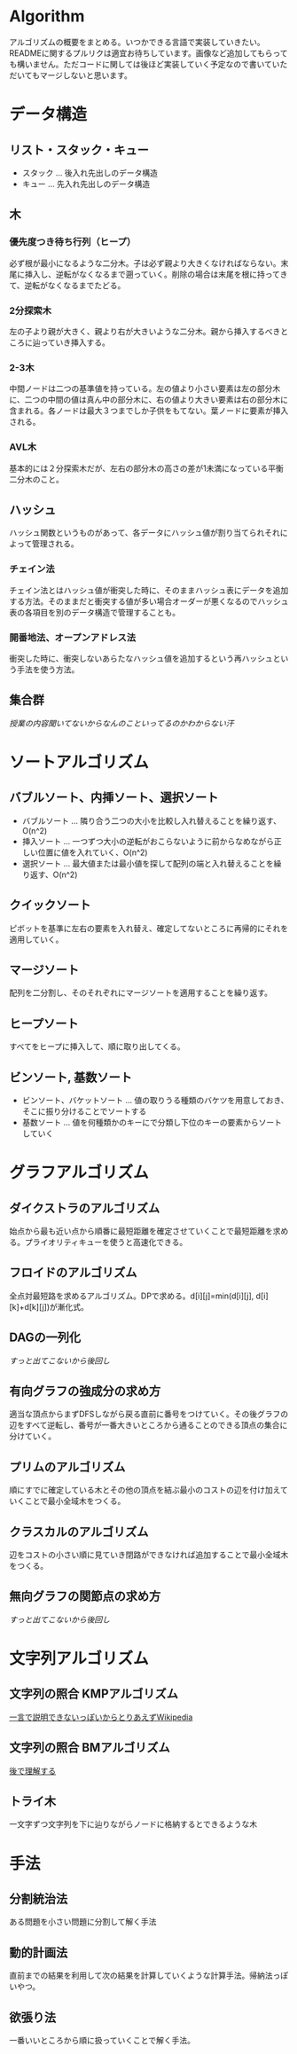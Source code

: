 # Algorithm
アルゴリズムの概要をまとめる。いつかできる言語で実装していきたい。  
READMEに関するプルリクは適宜お待ちしています。画像など追加してもらっても構いません。ただコードに関しては後ほど実装していく予定なので書いていただいてもマージしないと思います。

# データ構造
## リスト・スタック・キュー

- スタック ... 後入れ先出しのデータ構造
- キュー ... 先入れ先出しのデータ構造

## 木

### 優先度つき待ち行列（ヒープ）

必ず根が最小になるような二分木。子は必ず親より大きくなければならない。末尾に挿入し、逆転がなくなるまで遡っていく。削除の場合は末尾を根に持ってきて、逆転がなくなるまでたどる。

### 2分探索木

左の子より親が大きく、親より右が大きいような二分木。親から挿入するべきところに辿っていき挿入する。

### 2-3木

中間ノードは二つの基準値を持っている。左の値より小さい要素は左の部分木に、二つの中間の値は真ん中の部分木に、右の値より大きい要素は右の部分木に含まれる。各ノードは最大３つまでしか子供をもてない。葉ノードに要素が挿入される。

### AVL木

基本的には２分探索木だが、左右の部分木の高さの差が1未満になっている平衡二分木のこと。

## ハッシュ

ハッシュ関数というものがあって、各データにハッシュ値が割り当てられそれによって管理される。  

### チェイン法

チェイン法とはハッシュ値が衝突した時に、そのままハッシュ表にデータを追加する方法。そのままだと衝突する値が多い場合オーダーが悪くなるのでハッシュ表の各項目を別のデータ構造で管理することも。

### 開番地法、オープンアドレス法

衝突した時に、衝突しないあらたなハッシュ値を追加するという再ハッシュという手法を使う方法。

## 集合群

*授業の内容聞いてないからなんのこといってるのかわからない汗*

# ソートアルゴリズム
## バブルソート、内挿ソート、選択ソート

- バブルソート ... 隣り合う二つの大小を比較し入れ替えることを繰り返す、O(n^2)
- 挿入ソート ... 一つずつ大小の逆転がおこらないように前からなめながら正しい位置に値を入れていく、O(n^2)
- 選択ソート ... 最大値または最小値を探して配列の端と入れ替えることを繰り返す、O(n^2)

## クイックソート

ピボットを基準に左右の要素を入れ替え、確定してないところに再帰的にそれを適用していく。

## マージソート

配列を二分割し、そのそれぞれにマージソートを適用することを繰り返す。

## ヒープソート

すべてをヒープに挿入して、順に取り出してくる。

## ビンソート, 基数ソート

- ビンソート、バケットソート ... 値の取りうる種類のバケツを用意しておき、そこに振り分けることでソートする
- 基数ソート ... 値を何種類かのキーにで分類し下位のキーの要素からソートしていく

# グラフアルゴリズム
## ダイクストラのアルゴリズム

始点から最も近い点から順番に最短距離を確定させていくことで最短距離を求める。プライオリティキューを使うと高速化できる。

## フロイドのアルゴリズム

全点対最短路を求めるアルゴリズム。DPで求める。d[i][j]=min(d[i][j], d[i][k]+d[k][j])が漸化式。

## DAGの一列化

*すっと出てこないから後回し*

## 有向グラフの強成分の求め方

適当な頂点からまずDFSしながら戻る直前に番号をつけていく。その後グラフの辺をすべて逆転し、番号が一番大きいところから通ることのできる頂点の集合に分けていく。

## プリムのアルゴリズム

順にすでに確定している木とその他の頂点を結ぶ最小のコストの辺を付け加えていくことで最小全域木をつくる。

## クラスカルのアルゴリズム

辺をコストの小さい順に見ていき閉路ができなければ追加することで最小全域木をつくる。

## 無向グラフの関節点の求め方

*すっと出てこないから後回し*

# 文字列アルゴリズム
## 文字列の照合 KMPアルゴリズム

[一言で説明できないっぽいからとりあえずWikipedia](https://ja.wikipedia.org/wiki/%E3%82%AF%E3%83%8C%E3%83%BC%E3%82%B9%E2%80%93%E3%83%A2%E3%83%AA%E3%82%B9%E2%80%93%E3%83%97%E3%83%A9%E3%83%83%E3%83%88%E6%B3%95)

## 文字列の照合 BMアルゴリズム

[後で理解する](http://tokyo-ct.net/usr/kosaka/for_students/jissen1/akiyojissen1/kougi17.html)

## トライ木

一文字ずつ文字列を下に辿りながらノードに格納するとできるような木

# 手法
## 分割統治法

ある問題を小さい問題に分割して解く手法

## 動的計画法

直前までの結果を利用して次の結果を計算していくような計算手法。帰納法っぽいやつ。

## 欲張り法

一番いいところから順に扱っていくことで解く手法。
